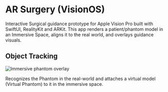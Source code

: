 # AR Surgery (VisionOS)

Interactive Surgical guidance prototype for Apple Vision Pro built with SwiftUI, RealityKit and ARKit. This app renders a patient/phantom model in an Immersive Space, aligns it to the real world, and overlays guidance visuals.

## Object Tracking

![Immersive phantom overlay](docs/media/hero.png)

Recognizes the Phantom in the real-world and attaches a virtual model (Virtual Phantom) to it in the immersive space.
